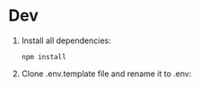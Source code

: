 

# Dev

1. Install all dependencies:
    ````
    npm install
    ````
2. Clone .env.template file and rename it to .env: